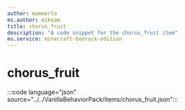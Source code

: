 ```yaml
---
author: mammerla
ms.author: mikeam
title: chorus_fruit
description: "A code snippet for the chorus_fruit item"
ms.service: minecraft-bedrock-edition
---
```


# chorus_fruit

:::code language="json" source="../../VanillaBehaviorPack/items/chorus_fruit.json":::
